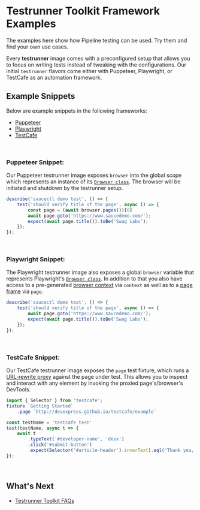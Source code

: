 <!---
id: framework-examples
title: Testrunner Toolkit Framework Examples
sidebar_label: Framework Examples
--->

# Testrunner Toolkit Framework Examples

The examples here show how Pipeline testing can be used. Try them and find your own use cases. 

Every __testrunner__ image comes with a preconfigured setup that allows you to focus on writing tests instead of tweaking with the configurations. Our initial `testrunner` flavors come either with Puppeteer, Playwright, or TestCafe as an automation framework. 

## Example Snippets
Below are example snippets in the following frameworks: 
* [Puppeteer](https://pptr.dev/#?product=Puppeteer&version=v3.0.3&show=api-class-browser)
* [Playwright](https://playwright.dev/#version=v1.0.1&path=docs%2Fcore-concepts.md&q=browser)
* [TestCafe](https://devexpress.github.io/testcafe/documentation/reference/test-api/testcontroller/browser.html)


<!--Puppeteer-->
<br />

### Puppeteer Snippet:
Our Puppeteer testrunner image exposes `browser` into the global scope which represents an instance of its [`Browser class`](https://pptr.dev/#?product=Puppeteer&version=v3.0.4&show=api-class-browser). The browser will be initiated and shutdown by the testrunner setup.

```js
describe('saucectl demo test', () => {
	test('should verify title of the page', async () => {
		const page = (await browser.pages())[0]
		await page.goto('https://www.saucedemo.com/');
		expect(await page.title()).toBe('Swag Labs');
	});
});
```

<!--Playwright-->
<br />

### Playwright Snippet:
The Playwright testrunner image also exposes a global `browser` variable that represents Playwright's [`Browser class`](https://playwright.dev/#version=v1.0.2&path=docs%2Fcore-concepts.md&q=browser). In addition to that you also have access to a pre-generated [browser context](https://playwright.dev/#version=v1.0.2&path=docs%2Fcore-concepts.md&q=browser-contexts) via `context` as well as to a [page frame](https://playwright.dev/#version=v1.0.2&path=docs%2Fcore-concepts.md&q=pages-and-frames) via `page`.

```js
describe('saucectl demo test', () => {
	test('should verify title of the page', async () => {
		await page.goto('https://www.saucedemo.com/');
		expect(await page.title()).toBe('Swag Labs');
	});
});
```

<!--TestCafe-->
<br />

### TestCafe Snippet:
Our TestCafe testrunner image exposes the `page` test fixture, which runs a [URL-rewrite proxy](https://github.com/DevExpress/testcafe-hammerhead) against the page under test. This allows you to inspect and interact with any element by invoking the proxied page's/browser's DevTools. 
```js
import { Selector } from 'testcafe';
fixture `Getting Started`
	.page `http://devexpress.github.io/testcafe/example`

const testName = 'testcafe test'
test(testName, async t => {
	await t
		.typeText('#developer-name', 'devx')
		.click('#submit-button')
		.expect(Selector('#article-header').innerText).eql('Thank you, devx!');
});
```

<br />

## What's Next
* [Testrunner Toolkit FAQs](TESTRUNNER-TOOLKIT-FAQS.md)

<br />